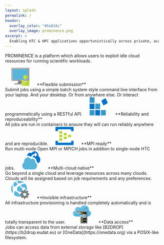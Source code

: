 ```yaml
---
layout: splash
permalink: /
header:
  overlay_color: "#5e616c"
  overlay_image: prominence.png
excerpt: >
  Enabling HTC & HPC applications opportunistically across private, academic and public clouds. 
---
```


PROMINENCE is a platform which allows users to exploit idle cloud resources for running scientific workloads.

<img width="60" height="60" src="prominence-job-submission.png" hspace="20">
**Flexible submission**<br/>
Submit jobs using a simple batch system style command line interface from your laptop. And your desktop. Or from anywhere else. Or interact programmatically using a RESTful API.

<img width="60" height="60" src="prominence-containers.png" hspace="20">
**Reliability and reproduceability**<br/>
All jobs are run in containers to ensure they will can run reliably anywhere and are reproducible.

<img width="60" height="60" src="prominence-multi-node.png" hspace="20">
**MPI ready**<br/>
Run multi-node Open MPI or MPICH jobs in addition to single-node HTC jobs.

<img width="60" height="60" src="prominence-burst.png" hspace="20">
**Multi-cloud native**<br/>
Go beyond a single cloud and leverage resources across many clouds. Clouds will be assigned based on job requirements and any preferences.

<img width="60" height="60" src="prominence-invisible.png" hspace="20">
**Invisible infrastructure**<br/>
All infrastructure provisioning is handled completely automatically and is totally transparent to the user.

<img width="60" height="60" src="prominence-storage.png" hspace="20">
**Data access**<br/>
Jobs can access data from external storage like [B2DROP](https://b2drop.eudat.eu) or [OneData](https://onedata.org) via a POSIX-like filesystem.

